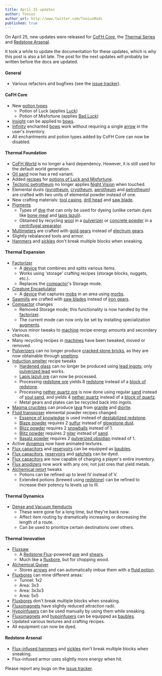 ```yaml
---
title: April 25 updates
author: Tonius
author_url: http://www.twitter.com/ToniusMods
published: true
---
```


On April 25, new updates were released for [CoFH Core](/docs/1.12/cofh-core/), the
[Thermal Series](/docs/#thermal-series) and [Redstone
Arsenal](/docs/1.12/redstone-arsenal/).

It took a while to update the documentation for these updates, which is why this
post is also a bit late. The post for the next updates will probably be written
before the docs are updated.

#### General
* Various refactors and bugfixes (see the [issue
  tracker](https://github.com/CoFH/Feedback/issues?q=is%3Aissue+is%3Aclosed+label%3Afixed+sort%3Aupdated-desc)).

#### CoFH Core
* New [potion types](/docs/1.12/cofh-core/potions/)
  * Potion of Luck (applies
    [Luck](https://minecraft.gamepedia.com/Status_effect#Luck))
  * Potion of Misfortune (applies [Bad
    Luck](https://minecraft.gamepedia.com/Status_effect#Bad_Luck))
* [Insight](/docs/1.12/cofh-core/insight/) can be applied to
  [bows](https://minecraft.gamepedia.com/Bow).
* [Infinity](https://minecraft.gamepedia.com/Infinity) enchanted
  [bows](https://minecraft.gamepedia.com/Bow) work without requiring a single
  [arrow](https://minecraft.gamepedia.com/Arrow) in the user's inventory.
* All enchantments and potion types added by CoFH Core can now be disabled.

#### Thermal Foundation
* [CoFH World](/docs/1.12/cofh-world/) is no longer a hard dependency. However, it is
  still used for the default world generation.
* [Oil sand](/docs/1.12/thermal-foundation/oil-sand/) now has a red variant.
* Added [recipes](/docs/1.12/thermal-foundation/potion-recipes/) for [potions of Luck
  and Misfortune](/docs/1.12/cofh-core/potions/).
* [Tectonic petrotheum](/docs/1.12/thermal-foundation/tectonic-petrotheum/) no longer applies [Night
  Vision](https://minecraft.gamepedia.com/Status_effect#Night_Vision) when
  touched.
* Elemental dusts ([pyrotheum](/docs/1.12/thermal-foundation/pyrotheum-dust/),
  [cryotheum](/docs/1.12/thermal-foundation/cryotheum-dust/), [aerotheum](/docs/1.12/thermal-foundation/aerotheum-dust/) and
  [petrotheum](/docs/1.12/thermal-foundation/petrotheum-dust/)) are crafted with two units of elemental
  powder instead of one.
* New crafting materials: [tool casing](/docs/1.12/thermal-foundation/tool-casing/), [drill
  head](/docs/1.12/thermal-foundation/drill-head/) and [saw blade](/docs/1.12/thermal-foundation/saw-blade/).
* [Pigments](/docs/1.12/thermal-foundation/pigments/)
  * Types of [dye](https://minecraft.gamepedia.com/Dye) that can only be used
    for dyeing (unlike certain dyes like [bone
    meal](https://minecraft.gamepedia.com/Bone_Meal) and [lapis
    lazuli](https://minecraft.gamepedia.com/Lapis_Lazuli)).
  * Obtained by recycling [wool](https://minecraft.gamepedia.com/Wool) in a
    [pulverizer](/docs/1.12/thermal-expansion/pulverizer/) or [concrete
    powder](https://minecraft.gamepedia.com/Concrete_Powder) in a [centrifugal
    separator](/docs/1.12/thermal-expansion/centrifugal-separator/).
* [Multimeters](/docs/1.12/thermal-foundation/multimeter/) are crafted with [gold
  gears](/docs/1.12/thermal-foundation/gold-gear/) instead of [electrum gears](/docs/1.12/thermal-foundation/electrum-gear/).
* Slightly rebalanced tools and armor.
* [Hammers](/docs/1.12/thermal-foundation/hammers/) and
  [sickles](/docs/1.12/thermal-foundation/sickles/) don't break multiple blocks when
  sneaking.

#### Thermal Expansion
* [Factorizer](/docs/1.12/thermal-expansion/factorizer/)
  * A [device](/docs/1.12/thermal-expansion/devices/) that combines and splits various items.
  * Works using 'storage' crafting recipes (storage blocks, nuggets, etc.).
  * Replaces the [compactor](/docs/1.12/thermal-expansion/compactor/)'s Storage mode.
* [Creature Encaptulator](/docs/1.12/thermal-expansion/creature-encaptulator/)
  * A [device](/docs/1.12/thermal-expansion/devices/) that captures
    [mobs](https://minecraft.gamepedia.com/Mob) in an area using
    [morbs](/docs/1.12/thermal-expansion/morb/).
* [Sawmills](/docs/1.12/thermal-expansion/sawmill/) are crafted with [saw blades](/docs/1.12/thermal-foundation/saw-blade/)
  instead of [iron gears](/docs/1.12/thermal-foundation/iron-gear/).
* [Compactor](/docs/1.12/thermal-expansion/compactor/) changes
  * Removed Storage mode; this functionality is now handled by the
    [factorizer](/docs/1.12/thermal-expansion/factorizer/).
  * The current mode can now only be set by installing specialization
    [augments](/docs/1.12/thermal-expansion/augments/).
* Various minor tweaks to [machine](/docs/1.12/thermal-expansion/machines/) recipe energy amounts and
  secondary chances.
* Many recycling recipes in [machines](/docs/1.12/thermal-expansion/machines/) have been tweaked, moved
  or removed.
* [Pulverizers](/docs/1.12/thermal-expansion/pulverizer/) can no longer produce [cracked stone
  bricks](https://minecraft.gamepedia.com/Stone_Bricks), as they are now
  obtainable through [smelting](https://minecraft.gamepedia.com/Smelting).
* [Induction smelter](/docs/1.12/thermal-expansion/induction-smelter/) recipe tweaks
  * [Hardened glass](/docs/1.12/thermal-foundation/hardened-glass/) can no longer be produced using
    [lead ingots](/docs/1.12/thermal-foundation/lead-ingot/); only [pulverized
    lead](/docs/1.12/thermal-foundation/pulverized-lead/) works.
  * [Lapis lazuli ore](https://minecraft.gamepedia.com/Lapis_Lazuli_Ore) can now
    be processed.
  * Processing [redstone ore](https://minecraft.gamepedia.com/Redstone_Ore)
    yields 8 [redstone](https://minecraft.gamepedia.com/Redstone) instead of a
    [block of redstone](https://minecraft.gamepedia.com/Block_of_Redstone).
  * Processing [nether quartz
    ore](https://minecraft.gamepedia.com/Nether_Quartz_Ore) is now done using
    regular [sand](https://minecraft.gamepedia.com/Sand) instead of [soul
    sand](https://minecraft.gamepedia.com/Soul_Sand), and yields 4 [nether
    quartz](https://minecraft.gamepedia.com/Nether_Quartz) instead of a [block
    of quartz](https://minecraft.gamepedia.com/Block_of_Quartz).
  * Metal gears and plates can be recycled back into ingots.
* [Magma crucibles](/docs/1.12/thermal-expansion/magma-crucible/) can produce
  [lava](https://minecraft.gamepedia.com/Lava) from
  [granite](https://minecraft.gamepedia.com/Granite) and
  [diorite](https://minecraft.gamepedia.com/Diorite).
* [Fluid transposer](/docs/1.12/thermal-expansion/fluid-transposer/) elemental powder recipes changed:
  * [Essence of knowledge](/docs/1.12/thermal-foundation/essence-of-knowledge/) is used instead of
    [destabilized redstone](/docs/1.12/thermal-foundation/destabilized-redstone/).
  * [Blaze powder](https://minecraft.gamepedia.com/Blaze_Powder) requires 2
    [sulfur](/docs/1.12/thermal-foundation/sulfur/) instead of [glowstone
    dust](https://minecraft.gamepedia.com/Glowstone_Dust).
  * [Blizz powder](/docs/1.12/thermal-foundation/blizz-powder/) requires 2
    [snowballs](https://minecraft.gamepedia.com/Snowball) instead of 1.
  * [Blitz powder](/docs/1.12/thermal-foundation/blitz-powder/) requires 2 [niter](/docs/1.12/thermal-foundation/niter/) instead
    of [sand](https://minecraft.gamepedia.com/Sand).
  * [Basalz powder](/docs/1.12/thermal-foundation/basalz-powder/) requires 2 [pulverized
    obsidian](/docs/1.12/thermal-foundation/pulverized-obsidian/) instead of 1.
* Active [dynamos](/docs/1.12/thermal-expansion/dynamos/) now have animated textures.
* [Flux capacitors](/docs/1.12/thermal-expansion/flux-capacitor/) and [reservoirs](/docs/1.12/thermal-expansion/reservoir/)
  can be equipped as
  [baubles](https://www.curseforge.com/minecraft/mc-mods/baubles).
* [Flux capacitors](/docs/1.12/thermal-expansion/flux-capacitor/), [reservoirs](/docs/1.12/thermal-expansion/reservoir/) and
  [satchels](/docs/1.12/thermal-expansion/satchel/) can be dyed.
* [Flux capacitors](/docs/1.12/thermal-expansion/flux-capacitor/) are now capable of charging a
  player's entire inventory.
* [Flux anodizers](/docs/1.12/thermal-expansion/augment-flux-anodizers/) now work with any ore; not
  just ores that yield metals.
* [Alchemical retort](/docs/1.12/thermal-expansion/augment-alchemical-retort/) tweaks
  * Potions can be refined up to level IV instead of V.
  * Extended potions (brewed using
    [redstone](https://minecraft.gamepedia.com/Redstone)) can be refined to
    increase their potency to levels up to III.

#### Thermal Dynamics
* [Dense and Vacuum Itemducts](/docs/1.12/thermal-dynamics/itemduct/)
  * These were gone for a long time, but they're back now.
  * Affect item routing by dramatically increasing or decreasing the length of a
    route.
  * Can be used to prioritize certain destinations over others.

#### Thermal Innovation
* [Fluxsaw](/docs/1.12/thermal-innovation/fluxsaw/)
  * A [Redstone Flux](/docs/redstone-flux/)-powered
    [axe](https://minecraft.gamepedia.com/Axe) and
    [shears](https://minecraft.gamepedia.com/Shears).
  * Much like a [fluxbore](/docs/1.12/thermal-innovation/fluxbore/), but for chopping wood.
* [Alchemical Quiver](/docs/1.12/thermal-innovation/alchemical-quiver/)
  * Stores [arrows](https://minecraft.gamepedia.com/Arrow) and can automatically
    imbue them with a [fluid potion](/docs/1.12/thermal-foundation/potion-fluid/).
* [Fluxbores](/docs/1.12/thermal-innovation/fluxbore/) can mine different areas:
  * Tunnel: 1x2
  * Area: 3x3
  * Area: 3x3x3
  * Area: 5x5
* [Fluxbores](/docs/1.12/thermal-innovation/fluxbore/) don't break multiple blocks when sneaking.
* [Fluxomagnets](/docs/1.12/thermal-innovation/fluxomagnet/) have slightly reduced attraction radii.
* [Hypoinfusers](/docs/1.12/thermal-innovation/hypoinfuser/) can be used manually by using them while
  sneaking.
* [Fluxomagnets](/docs/1.12/thermal-innovation/fluxomagnet/) and [hypoinfusers](/docs/1.12/thermal-innovation/hypoinfuser/) can
  be equipped as
  [baubles](https://www.curseforge.com/minecraft/mc-mods/baubles).
* Updated various textures and crafting recipes.
* All equipment can now be dyed.

#### Redstone Arsenal
* [Flux-infused hammers](/docs/1.12/redstone-arsenal/flux-infused-hammer/) and
  [sickles](/docs/1.12/redstone-arsenal/flux-infused-sickle/) don't break multiple blocks when
  sneaking.
* Flux-infused armor uses slightly more energy when hit.

Please report any bugs on the [issue
tracker](http://www.github.com/CoFH/Feedback).
